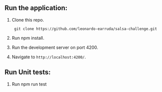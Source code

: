 ## Run the application:
1. Clone this repo.

        git clone https://github.com/leonardo-earruda/salsa-challenge.git
   
3. Run npm install.

4. Run the development server on port 4200.

5. Navigate to `http://localhost:4200/`.

## Run Unit tests:

1. Run npm run test

